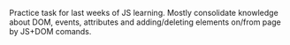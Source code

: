 Practice task for last weeks of JS learning. Mostly consolidate knowledge about DOM, events, attributes and adding/deleting elements on/from page by JS+DOM comands.
